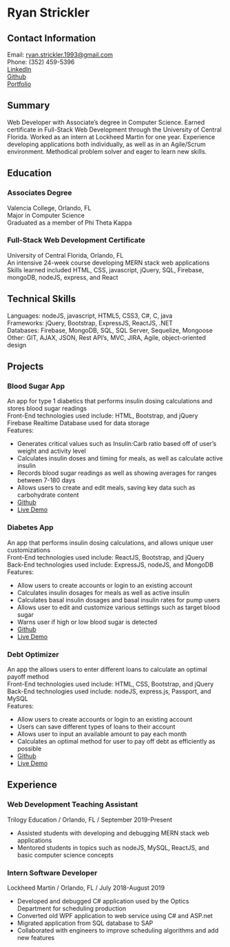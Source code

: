 # Ryan Strickler

## Contact Information

Email: ryan.strickler.1993@gmail.com  
Phone: (352) 459-5396  
[LinkedIn](www.linkedin.com/in/ryan-strickler)  
[Github](https://github.com/ryans93)  
[Portfolio](https://ryans93.github.io/)

## Summary

Web Developer with Associate’s degree in Computer Science. Earned certificate in Full-Stack Web Development through the University of Central Florida. Worked as an intern at Lockheed Martin for one year. Experience developing applications both individually, as well as in an Agile/Scrum environment. Methodical problem solver and eager to learn new skills.

## Education

### Associates Degree
Valencia College, Orlando, FL  
Major in Computer Science  
Graduated as a member of Phi Theta Kappa  

### Full-Stack Web Development Certificate
University of Central Florida, Orlando, FL  
An intensive 24-week course developing MERN stack web applications  
Skills learned included HTML, CSS, javascript, jQuery, SQL, Firebase, mongoDB, nodeJS, express, and React

## Technical Skills

Languages: nodeJS, javascript, HTML5, CSS3, C#, C, java  
Frameworks: jQuery, Bootstrap, ExpressJS, ReactJS, .NET  
Databases: Firebase, MongoDB, SQL, SQL Server, Sequelize, Mongoose  
Other: GIT, AJAX, JSON, Rest API’s, MVC, JIRA, Agile, object-oriented design  

## Projects

### Blood Sugar App
An app for type 1 diabetics that performs insulin dosing calculations and stores blood sugar readings  
Front-End technologies used include: HTML, Bootstrap, and jQuery  
Firebase Realtime Database used for data storage  
Features:
- Generates critical values such as Insulin:Carb ratio based off of user’s weight and activity level
- Calculates insulin doses and timing for meals, as well as calculate active insulin
- Records blood sugar readings as well as showing averages for ranges between 7-180 days
- Allows users to create and edit meals, saving key data such as carbohydrate content
- [Github](https://github.com/ryans93/Blood-Sugar-App)
- [Live Demo](https://ryans93.github.io/Blood-Sugar-App/)

### Diabetes App
An app that performs insulin dosing calculations, and allows unique user customizations  
Front-End technologies used include: ReactJS, Bootstrap, and jQuery  
Back-End technologies used include: ExpressJS, nodeJS, and MongoDB  
Features:
- Allow users to create accounts or login to an existing account
- Calculates insulin dosages for meals as well as active insulin
- Calculates basal insulin dosages and basal insulin rates for pump users
- Allows user to edit and customize various settings such as target blood sugar
- Warns user if high or low blood sugar is detected
- [Github](https://github.com/ryans93/Diabetes-App)
- [Live Demo](https://ryan-strickler-diabetes-app.herokuapp.com/)

### Debt Optimizer
An app the allows users to enter different loans to calculate an optimal payoff method  
Front-End technologies used include: HTML, CSS, Bootstrap, and jQuery  
Back-End technologies used include: nodeJS, express.js, Passport, and MySQL  
Features:
- Allow users to create accounts or login to an existing account
- Users can save different types of loans to their account
- Allows user to input an available amount to pay each month
- Calculates an optimal method for user to pay off debt as efficiently as possible
- [Github](https://github.com/ryans93/Dept-Optimizer)
- [Live Demo](https://ryan-strickler-debt-optimizer.herokuapp.com/)

## Experience

### Web Development Teaching Assistant
Trilogy Education / Orlando, FL / September 2019-Present
- Assisted students with developing and debugging MERN stack web applications
- Mentored students in topics such as nodeJS, MySQL, ReactJS, and basic computer science concepts

### Intern Software Developer
Lockheed Martin / Orlando, FL / July 2018-August 2019
- Developed and debugged C# application used by the Optics Department for scheduling production
- Converted old WPF application to web service using C# and ASP.net 
- Migrated application from SQL database to SAP
- Collaborated with engineers to improve scheduling algorithms and add new features